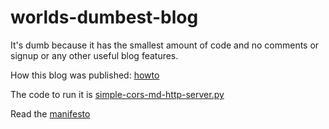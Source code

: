 # worlds-dumbest-blog

It's dumb because it has the smallest amount of code and no comments or signup or any other useful blog features.

How this blog was published: [howto](howto.md)

The code to run it is [simple-cors-md-http-server.py](simple-cors-md-http-server.py)

Read the [manifesto](manifesto.md)